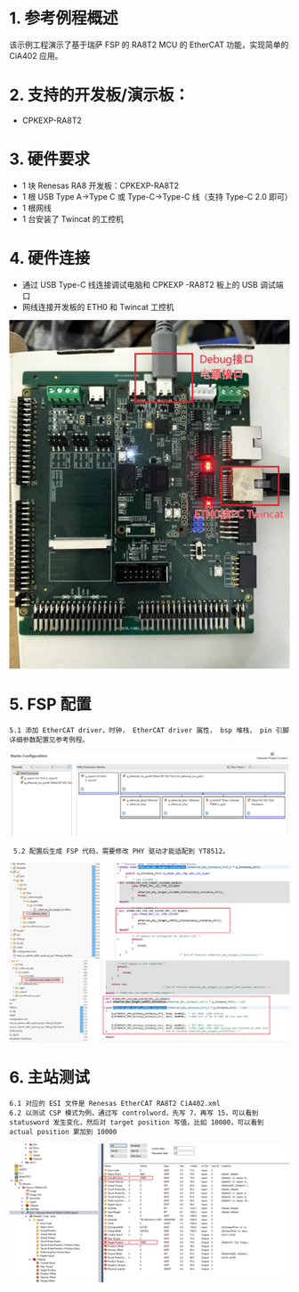 # 1. 参考例程概述

该示例工程演示了基于瑞萨 FSP 的 RA8T2 MCU 的 EtherCAT 功能，实现简单的 CiA402 应用。

# 2. 支持的开发板/演示板：

- CPKEXP-RA8T2

# 3. 硬件要求

- 1 块 Renesas RA8 开发板：CPKEXP-RA8T2
- 1 根 USB Type A->Type C 或 Type-C->Type-C 线（支持 Type-C 2.0 即可）
- 1 根网线
- 1 台安装了 Twincat 的工控机

# 4. 硬件连接
  
- 通过 USB Type-C 线连接调试电脑和 CPKEXP -RA8T2 板上的 USB 调试端口
- 网线连接开发板的 ETH0 和 Twincat 工控机

![hardware_connect](images/hardware_connect.png)

# 5. FSP 配置
    5.1 添加 EtherCAT driver，时钟， EtherCAT driver 属性， bsp 堆栈， pin 引脚详细参数配置见参考例程。

![fsp1](images/fsp1.png)

     5.2 配置后生成 FSP 代码，需要修改 PHY 驱动才能适配到 YT8512。

![fsp2](images/fsp2.png)
![fsp3](images/fsp3.png)

# 6. 主站测试
    6.1 对应的 ESI 文件是 Renesas EtherCAT RA8T2 CiA402.xml
    6.2 以测试 CSP 模式为例，通过写 controlword，先写 7，再写 15，可以看到 statusword 发生变化，然后对 target position 写值，比如 10000，可以看到 actual position 累加到 10000
    
![test](images/test.png)